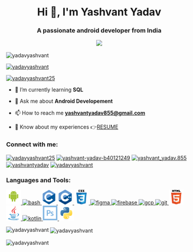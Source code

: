 <h1 align="center">Hi 👋, I'm Yashvant Yadav</h1>
<h3 align="center">A passionate android developer from India</h3>

<div id="header" align="center">
  <img src="https://media.giphy.com/media/M9gbBd9nbDrOTu1Mqx/giphy.gif" width="100"/>
</div>

<p align="left"> <img src="https://komarev.com/ghpvc/?username=yadavyashvant&label=Profile%20views&color=0e75b6&style=flat" alt="yadavyashvant" /> </p>

<p align="left"> <a href="https://github.com/ryo-ma/github-profile-trophy"><img src="https://github-profile-trophy.vercel.app/?username=yadavyashvant" alt="yadavyashvant" /></a> </p>

<p align="left"> <a href="https://twitter.com/yadavyashvant25" target="blank"><img src="https://img.shields.io/twitter/follow/yadavyashvant25?logo=twitter&style=for-the-badge" alt="yadavyashvant25" /></a> </p>

- 🌱 I’m currently learning **SQL**

- 💬 Ask me about **Android Developement**

- 📫 How to reach me **yashvantyadav855@gmail.com**

- 📄 Know about my experiences 👉[RESUME](https://drive.google.com/file/d/1lDoAwJ2Tn-2g7-jMfAl2Gx6eAhiM_F37/view?usp=sharing)

<h3 align="left">Connect with me:</h3>
<p align="left">
<a href="https://twitter.com/YadavYashvant25" target="blank"><img align="center" src="https://raw.githubusercontent.com/rahuldkjain/github-profile-readme-generator/master/src/images/icons/Social/twitter.svg" alt="yadavyashvant25" height="30" width="40" /></a>
<a href="https://linkedin.com/in/yashvant-yadav-b40121249" target="blank"><img align="center" src="https://raw.githubusercontent.com/rahuldkjain/github-profile-readme-generator/master/src/images/icons/Social/linked-in-alt.svg" alt="yashvant-yadav-b40121249" height="30" width="40" /></a>
<a href="https://instagram.com/yashvant_yadav.855" target="blank"><img align="center" src="https://raw.githubusercontent.com/rahuldkjain/github-profile-readme-generator/master/src/images/icons/Social/instagram.svg" alt="yashvant_yadav.855" height="30" width="40" /></a>
<a href="https://www.codechef.com/users/yashvantyadav" target="blank"><img align="center" src="https://cdn.jsdelivr.net/npm/simple-icons@3.1.0/icons/codechef.svg" alt="yashvantyadav" height="30" width="40" /></a>
<a href="https://www.leetcode.com/YadavYashvant" target="blank"><img align="center" src="https://raw.githubusercontent.com/rahuldkjain/github-profile-readme-generator/master/src/images/icons/Social/leet-code.svg" alt="yadavyashvant" height="30" width="40" /></a>
</p>

<h3 align="left">Languages and Tools:</h3>
<p align="left"> <a href="https://developer.android.com" target="_blank" rel="noreferrer"> <img src="https://raw.githubusercontent.com/devicons/devicon/master/icons/android/android-original-wordmark.svg" alt="android" width="40" height="40"/> </a> <a href="https://www.gnu.org/software/bash/" target="_blank" rel="noreferrer"> <img src="https://www.vectorlogo.zone/logos/gnu_bash/gnu_bash-icon.svg" alt="bash" width="40" height="40"/> </a> <a href="https://www.cprogramming.com/" target="_blank" rel="noreferrer"> <img src="https://raw.githubusercontent.com/devicons/devicon/master/icons/c/c-original.svg" alt="c" width="40" height="40"/> </a> <a href="https://www.w3schools.com/cpp/" target="_blank" rel="noreferrer"> <img src="https://raw.githubusercontent.com/devicons/devicon/master/icons/cplusplus/cplusplus-original.svg" alt="cplusplus" width="40" height="40"/> </a> <a href="https://www.w3schools.com/css/" target="_blank" rel="noreferrer"> <img src="https://raw.githubusercontent.com/devicons/devicon/master/icons/css3/css3-original-wordmark.svg" alt="css3" width="40" height="40"/> </a> <a href="https://www.figma.com/" target="_blank" rel="noreferrer"> <img src="https://www.vectorlogo.zone/logos/figma/figma-icon.svg" alt="figma" width="40" height="40"/> </a> <a href="https://firebase.google.com/" target="_blank" rel="noreferrer"> <img src="https://www.vectorlogo.zone/logos/firebase/firebase-icon.svg" alt="firebase" width="40" height="40"/> </a> <a href="https://cloud.google.com" target="_blank" rel="noreferrer"> <img src="https://www.vectorlogo.zone/logos/google_cloud/google_cloud-icon.svg" alt="gcp" width="40" height="40"/> </a> <a href="https://git-scm.com/" target="_blank" rel="noreferrer"> <img src="https://www.vectorlogo.zone/logos/git-scm/git-scm-icon.svg" alt="git" width="40" height="40"/> </a> <a href="https://www.w3.org/html/" target="_blank" rel="noreferrer"> <img src="https://raw.githubusercontent.com/devicons/devicon/master/icons/html5/html5-original-wordmark.svg" alt="html5" width="40" height="40"/> </a> <a href="https://www.java.com" target="_blank" rel="noreferrer"> <img src="https://raw.githubusercontent.com/devicons/devicon/master/icons/java/java-original.svg" alt="java" width="40" height="40"/> </a> <a href="https://kotlinlang.org" target="_blank" rel="noreferrer"> <img src="https://www.vectorlogo.zone/logos/kotlinlang/kotlinlang-icon.svg" alt="kotlin" width="40" height="40"/> </a> <a href="https://www.photoshop.com/en" target="_blank" rel="noreferrer"> <img src="https://raw.githubusercontent.com/devicons/devicon/master/icons/photoshop/photoshop-line.svg" alt="photoshop" width="40" height="40"/> </a> <a href="https://www.python.org" target="_blank" rel="noreferrer"> <img src="https://raw.githubusercontent.com/devicons/devicon/master/icons/python/python-original.svg" alt="python" width="40" height="40"/> </a> </p>

<p><img align="left" src="https://github-readme-stats.vercel.app/api/top-langs?username=yadavyashvant&show_icons=true&locale=en&layout=compact" alt="yadavyashvant" /></p>

<p>&nbsp;<img align="center" src="https://github-readme-stats.vercel.app/api?username=yadavyashvant&show_icons=true&locale=en" alt="yadavyashvant" /></p>

<p><img align="center" src="https://github-readme-streak-stats.herokuapp.com/?user=yadavyashvant&" alt="yadavyashvant" /></p>
